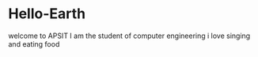 # Hello-Earth
welcome to APSIT
I am the student of computer engineering
i love singing and eating food
